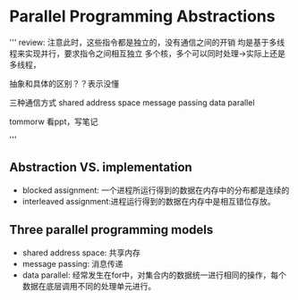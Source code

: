 # Parallel Programming Abstractions
'''
review: 
注意此时，这些指令都是独立的，没有通信之间的开销
均是基于多线程来实现并行，要求指令之间相互独立
多个核，多个可以同时处理->实际上还是多线程，

抽象和具体的区别？？表示没懂

三种通信方式
shared address space
message passing
data parallel

tommorw 看ppt，写笔记

'''
## Abstraction VS. implementation
* blocked assignment: 一个进程所运行得到的数据在内存中的分布都是连续的
* interleaved assignment:进程运行得到的数据在内存中是相互错位存放。
## Three parallel programming models
* shared address space: 共享内存
* message passing: 消息传递
* data parallel: 经常发生在for中，对集合内的数据统一进行相同的操作，每个数据在底层调用不同的处理单元进行。